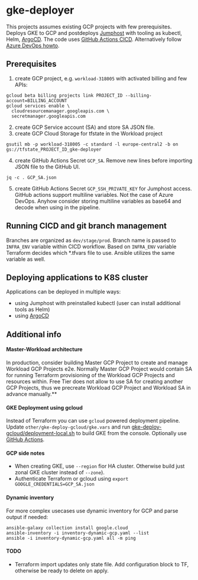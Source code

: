 # gke-deployer
This projects assumes existing GCP projects with few prerequisites.
Deploys GKE to GCP and postdeploys [Jumphost](docs/jh.md) with tooling as kubectl, Helm, [ArgoCD](docs/argocd.md).
The code uses [GitHub Actions CICD](.github/workflows/gke-deploy.yaml). Alternatively follow [Azure DevOps howto](docs/azure-devops.md).

## Prerequisites
1. create GCP project, e.g. `workload-318005` with activated billing and few APIs:
```
gcloud beta billing projects link PROJECT_ID --billing-account=BILLING_ACCOUNT
gcloud services enable \
  cloudresourcemanager.googleapis.com \
  secretmanager.googleapis.com
```
2. create GCP Service account (SA) and store SA JSON file.
3. create GCP Cloud Storage for tfstate in the Workload project
```
gsutil mb -p workload-318005 -c standard -l europe-central2 -b on gs://tfstate_PROJECT_ID_gke-deployer
```
4. create GitHub Actions Secret `GCP_SA`. Remove new lines before importing JSON file to the GitHub UI.
```
jq -c . GCP_SA.json
```
5. create GitHub Actions Secret `GCP_SSH_PRIVATE_KEY` for Jumphost access. GitHub actions support multiline variables. Not the case of Azure DevOps. Anyhow consider storing multiline variables as base64 and decode when using in the pipeline.

## Running CICD and git branch management
Branches are organized as `dev/stage/prod`. Branch name is passed to `INFRA_ENV` variable within CICD workflow. Based on `INFRA_ENV` variable Terraform decides which *.tfvars file to use. Ansible utilizes the same variable as well.

## Deploying applications to K8S cluster
Applications can be deployed in multiple ways:
- using Jumphost with preinstalled kubectl (user can install additional tools as Helm)
- using [ArgoCD](docs/argocd.md)

## Additional info
#### Master-Workload architecture
In production, consider building Master GCP Project to create and manage Workload GCP Projects e2e. Normally Master GCP Project would contain SA for running Terraform provisioning of the Workload GCP Projects and resources within. Free Tier does not allow to use SA for creating another GCP Projects, thus we precreate Workload GCP Project and Workload SA in advance manually.**

#### GKE Deployment using gcloud
Instead of Terraform you can use `gcloud` powered deployment pipeline. Update `other/gke-deploy-gcloud/gke.vars` and run [gke-deploy-gcloud/deployment-local.sh](other/gke-deploy-gcloud/deployment-local.sh) to build GKE from the console. Optionally use [GitHub Actions](other/gke-deploy-gcloud/.github/workflows/gke-deploy-gcloud.yaml).

#### GCP side notes
- When creating GKE, use `--region` fior HA cluster. Otherwise build just zonal GKE cluster instead of `--zone`).
- Authenticate Terraform or gcloud using `export GOOGLE_CREDENTIALS=GCP_SA.json`

#### Dynamic inventory
For more complex usecases use dynamic inventory for GCP and parse output if needed:
```
ansible-galaxy collection install google.cloud
ansible-inventory -i inventory-dynamic-gcp.yaml --list
ansible -i inventory-dynamic-gcp.yaml all -m ping
```

#### TODO
- Terraform import updates only state file. Add configuration block to TF, otherwise be ready to delete on apply.

